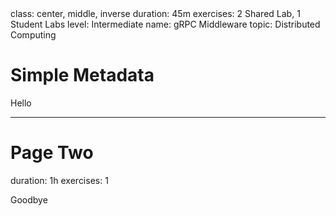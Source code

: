 <metadata>
class: center, middle, inverse
duration: 45m
exercises: 2 Shared Lab, 1 Student Labs
level: Intermediate
name: gRPC Middleware
topic: Distributed Computing
</metadata>

# Simple Metadata

Hello

---

# Page Two

<metadata>
duration: 1h
exercises: 1
</metadata>

Goodbye

